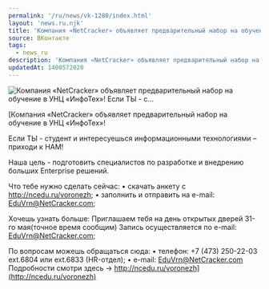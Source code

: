 ```yaml
---
permalink: '/ru/news/vk-1280/index.html'
layout: 'news.ru.njk'
title: 'Компания «NetCracker» объявляет предварительный набор на обучение в УНЦ «ИнфоТех»!  Если ТЫ - с…'
source: ВКонтакте
tags:
  - news_ru
description: 'Компания «NetCracker» объявляет предварительный набор на обучение в УНЦ «ИнфоТех»!  Если ТЫ - с…'
updatedAt: 1400572020
---
```

![Компания «NetCracker» объявляет предварительный набор на обучение в УНЦ «ИнфоТех»!  Если ТЫ - с…](https://sun9-58.userapi.com/XDi2p7xJdb18wD-7osyfVNWP55s-TwAmroZO7Q/l6LE_sjdRyk.jpg)

[Компания «NetCracker» объявляет предварительный набор на обучение в УНЦ «ИнфоТех»!

Если ТЫ - студент и интересуешься информационными технологиями – приходи к НАМ!

Наша цель - подготовить специалистов по разработке и внедрению больших Enterprise решений.

Что тебе нужно сделать сейчас:
• скачать анкету с http://ncedu.ru/voronezh;
• заполнить и отправить на e-mail: EduVrn@NetCracker.com;

Хочешь узнать больше: Приглашаем тебя на день открытых дверей 31-го мая(точное время сообщим)
Запись осуществляется по e-mail: EduVrn@NetCracker.com;

По вопросам можешь обращаться сюда:
• телефон: +7 (473) 250-22-03 ext.6804 или ext.6833 (HR-отдел);
• e-mail: EduVrn@NetCracker.com
Подробности смотри здесь -> http://ncedu.ru/voronezh](http://ncedu.ru/voronezh)
